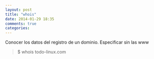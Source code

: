 ```yaml
---
layout: post
title: "whois"
date: 2014-01-29 18:35
comments: true
categories: 
---
```

Conocer los datos del registro de un dominio. Especificar sin las www

>$ whois todo-linux.com 

